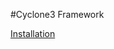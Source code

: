 #Cyclone3 Framework

[Installation](http://docs.comsultia.com/display/CYC/Installation+Quick+Guide)
